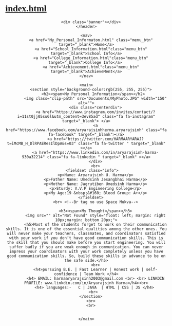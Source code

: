 # index.html
<!DOCTYPE html>
<html lang="en">
<head>
    <meta charset="UTF-8">
    <meta http-equiv="X-UA-Compatible" content="IE=edge">
    <meta name="viewport" content="width=device-width, initial-scale=1.0">
    <title>My App | page1</title>
    <link rel="preconnect" href="https://fonts.googleapis.com">
<link rel="preconnect" href="https://fonts.gstatic.com" crossorigin>
<link href="https://fonts.googleapis.com/css2?family=Oleo+Script&display=swap" rel="stylesheet">
<link rel="stylesheet" href="https://cdnjs.cloudflare.com/ajax/libs/font-awesome/4.7.0/css/font-awesome.min.css">
<link rel="apple-touch-icon" sizes="180x180" href="favicon_io/Alogo.jpg">
<link rel="icon" type="image/png" sizes="32x32" href="favicon_io/Alogo.jpg">
<link rel="icon" type="image/png" sizes="16x16" href="favicon_io/Alogo.jpg">
<link rel="stylesheet" href="https://unpkg.com/flickity@2/dist/flickity.min.css">

<link rel="manifest" href="/site.webmanifest">
    <link rel="stylesheet" href="style.css">
    <style>
      .centerdiv,h1{
        font-family: 'Oleo Script', cursive;
        text-decoration: underline;
}
    </style> 
    <!--<link rel="stylesheet" href="Note.css" /> -->
</head>
<body> 
  <header>
      
        <div class="banner"></div>
    </header>
    
    <nav>
        <a href="My_Personal_Informaton.html" class="menu_btn" target="_blank">Home</a>
        <a href="School_Information.html"class="menu_btn" target="_blank">School Info</a>
        <a href="College_Information.html"class="menu_btn" target="_blank">College Info</a> 
        <a href="Achievement.html"class="menu_btn" target="_blank">AchieveMent</a>
    </nav>
  
    <main>
        <section style="background-color:rgb(255, 255, 255)">
          <h2><span>My Personal Information</span></h2>
            <img class="clip-path" src="Documents/MyPhoto.JPG" width="150" alt="">
            <div class="centerdiv">
            <a href="https://www.instagram.com/invites/contact/?i=11st0jj05su6l&utm_content=3ev85ad" class="fa fa-instagram" target="_blank"> </a>
            <a href="https://www.facebook.com/aryarajsinhherma.aryarajsinh" class="fa fa-facebook" target="_blank"></a>
            <a href="https://twitter.com/HARMAARYARAJ?t=iMcMB_H_DlRPAEResIlDpA&s=03" class="fa fa-twitter " target="_blank" ></a>
            <a href="https://www.linkedin.com/in/aryarajsinh-harma-930a32214" class="fa fa-linkedin " target="_blank" ></a>
            </div>
            <br>
         <fieldset class="info">
            <p>Name: Aryarajsinh U. Harma</p>
            <p>Father Name: Umedsinh Jesangbhai Harma</p>
            <p>Mother Name: Jagrutiben Umedsinh Harma</p>
            <p>Sturdy: V.V.P Engineering College</p>
            <p>My Age:19 &nbsp;&#160; Blood Group: A+</p>
        </fieldset>
            <br> <!--Br tag no use Space Mukva-->

            <h3><span>My Thought</span></h3>
            <img src="" alt="Not Found" style="float: left; margin: right 10px;margin: bottom 20px;">
            <h5>Most of the students forget to work on their communication skills. It is one of the essential qualities among the other ones. You will never make your teachers, classmates, and coordinators satisfied with your work if you don’t have good communication skills. This is the skill that you should make before you start engineering. You will suffer badly if you are weak enough in communication. You can never impress your coordinators with your work completely unless you have good communication skills. So, build these skills in advance to be on the safe side.</h5>
            <br>
            <h4>pursuing B.E. | Fast Learner | Honest work | self-confidence | Team Work </h4>
            <h4> EMAIL: harmaaryarajsinh2003@gmail.com <br> <br> LINKDIN PROFILE: www.linkdin.com/in/Aryarajsinh Harma</h4><br>
           <h4> languages:-   C | JAVA  | HTML | CSS | JS </h4>
          <br>
        </section>
        <br>
        <br>
       

    </main>
   
</body>

</html>
